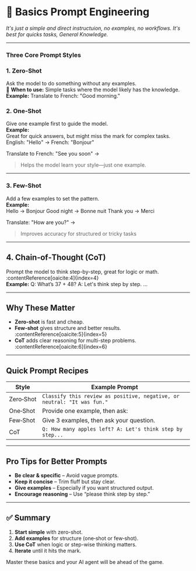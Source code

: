 # 📘 Basics Prompt Engineering

*It's just a simple and direct instructuion, no examples, no workflows. It's best for quicks tasks, General Knowledge.*


---

### Three Core Prompt Styles

### 1. **Zero-Shot**
Ask the model to do something without any examples.  
🧭 **When to use:** Simple tasks where the model likely has the knowledge.  
**Example:**  Translate to French: "Good morning."



### 2. **One-Shot**
Give one example first to guide the model.  
**Example:**  
Great for quick answers, but might miss the mark for complex tasks.
English: "Hello" → French: "Bonjour"

Translate to French: "See you soon" →

>Helps the model learn your style—just one example.
---



### 3. **Few-Shot**
Add a few examples to set the pattern.  
**Example:**  
Hello → Bonjour
Good night → Bonne nuit
Thank you → Merci

Translate: "How are you?" →
>Improves accuracy for structured or tricky tasks

---

## 4. Chain‑of‑Thought (CoT)
Prompt the model to think step-by-step, great for logic or math. :contentReference[oaicite:4]{index=4}  
**Example:**
Q: What’s 37 + 48?
A: Let's think step by step.
…


---

## Why These Matter

- **Zero-shot** is fast and cheap.
- **Few-shot** gives structure and better results. :contentReference[oaicite:5]{index=5}
- **CoT** adds clear reasoning for multi-step problems. :contentReference[oaicite:6]{index=6}

---

## Quick Prompt Recipes

| Style      | Example Prompt                                                            |
|-----------|---------------------------------------------------------------------------|
| Zero‑Shot | `Classify this review as positive, negative, or neutral: "It was fun."`  |
| One‑Shot  | Provide one example, then ask:  
| Few‑Shot  | Give 3 examples, then ask your question.                                 |
| CoT       | `Q: How many apples left? A: Let's think step by step...`                |

---

## Pro Tips for Better Prompts

- **Be clear & specific** – Avoid vague prompts.
- **Keep it concise** – Trim fluff but stay clear.  
- **Give examples** – Especially if you want structured output. 
- **Encourage reasoning** – Use “please think step by step.”

---

##  ✅ Summary

1. **Start simple** with zero-shot.  
2. **Add examples** for structure (one‑shot or few‑shot).  
3. **Use CoT** when logic or step-wise thinking matters.  
4. **Iterate** until it hits the mark.

Master these basics and your AI agent will be ahead of the game. 




